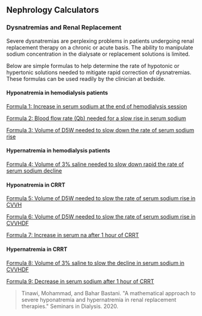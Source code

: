 ## Nephrology Calculators
### Dysnatremias and Renal Replacement

  Severe dysnatremias are perplexing problems in patients undergoing renal replacement therapy on a chronic or acute basis. The ability to manipulate sodium concentration in the dialysate or replacement solutions is limited. 

Below are simple formulas to help determine the rate of hypotonic or hypertonic solutions needed to mitigate rapid correction of dysnatremias. These formulas can be used readily by the clinician at bedside.

#### Hyponatremia in hemodialysis patients

[Formula 1: Increase in serum sodium at the end of hemodialysis session](https://na1.stackblitz.io)

  

[Formula 2: Blood flow rate (Qb) needed for a slow rise in serum sodium](https://na2.stackblitz.io)

  

[Formula 3: Volume of D5W needed to slow down the rate of serum sodium rise](https://na3.stackblitz.io)

  

#### Hypernatremia in hemodialysis patients

[Formula 4: Volume of 3% saline needed to slow down rapid the rate of serum sodium decline](https://na4.stackblitz.io)

  

#### Hyponatremia in CRRT

[Formula 5: Volume of D5W needed to slow the rate of serum sodium rise in CVVH](https://na5.stackblitz.io)

  

[Formula 6: Volume of D5W needed to slow the rate of serum sodium rise in CVVHDF](https://na6.stackblitz.io)

  

[Formula 7: Increase in serum na after 1 hour of CRRT](https://na7.stackblitz.io)

  

#### Hypernatremia in CRRT

  

[Formula 8: Volume of 3% saline to slow the decline in serum sodium in CVVHDF](https://na8.stackblitz.io)

  

[Formula 9: Decrease in serum sodium after 1 hour of CRRT](https://na9.stackblitz.io)

  

> Tinawi, Mohammad, and Bahar Bastani. "A mathematical approach to severe hyponatremia and hypernatremia in renal replacement therapies." Seminars in Dialysis. 2020.
